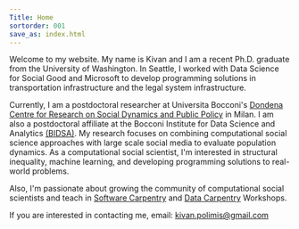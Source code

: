 ```yaml
---
Title: Home
sortorder: 001
save_as: index.html
---
```


Welcome to my website. My name is Kivan and I am a recent Ph.D. graduate from the
University of Washington. In Seattle, I worked with Data Science for Social Good
and Microsoft to develop programming solutions in transportation infrastructure
and the legal system infrastructure.
<br />

Currently, I am a postdoctoral researcher at
Universita Bocconi's <a href="http://www.dondena.unibocconi.it/wps/wcm/connect/Cdr/Centro_Dondena/Home">
Dondena Centre for Research on Social Dynamics and Public Policy</a> in Milan.
I am also a postdoctoral affiliate at the Bocconi Institute for
Data Science and Analytics <a href = "http://www.bidsa.unibocconi.eu/wps/wcm/connect/Site/Bidsa/Home">(BIDSA)</a>.
My research focuses  on combining computational social science approaches with
large scale social media to evaluate population dynamics. As a computational
social scientist, I'm interested in structural inequality, machine learning,
and developing programming solutions to real-world problems.
<br />

Also, I'm passionate about growing the community of computational social
scientists and teach in [Software Carpentry](https://software-carpentry.org/)
 and [Data Carpentry](http://www.datacarpentry.org/) Workshops.

If you are interested in contacting me, email: [kivan.polimis@gmail.com](mailto:kivan.polimis@gmail.com)
<p style="text-align:center;"><img src="../../images/Kivan.jpg" alt="Kivan" style="width: 45%; height: 45%></p>
